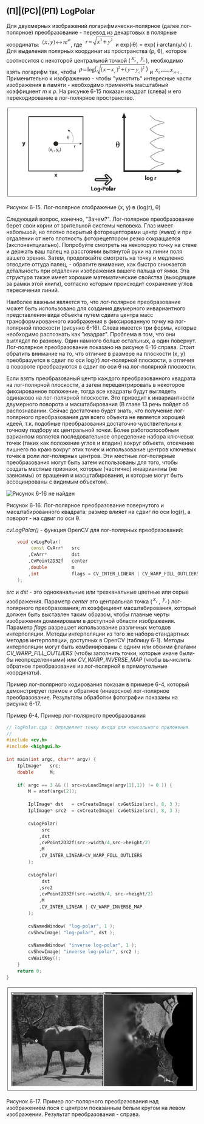 ## (П]|(РС)|(РП) LogPolar

Для двухмерных изображений логарифмически-полярное (далее лог-полярное) преобразование - перевод из декартовых в полярные координаты: ![Формула 6-20 не найдена](Images/Frml_6_20.jpg), где ![Формула 6-21 не найдена](Images/Frml_6_21.jpg) и exp(iθ) = exp( i⋅arctan(y/x) ). Для выделения полярных координат из пространства (ρ, θ), которое соотносится с некоторой центральной точкой (![Формула 6-22 не найдена](Images/Frml_6_22.jpg), ![Формула 6-23 не найдена](Images/Frml_6_23.jpg)), необходимо взять логарифм так, чтобы ![Формула 6-24 не найдена](Images/Frml_6_24.jpg) и ![Формула 6-25 не найдена](Images/Frml_6_25.jpg). Применительно к изображению - чтобы "уместить" интересные части изображения в памяти - необходимо применять масштабный коэффициент *m* к *ρ*. На рисунке 6-15 показан квадрат (слева) и его перекодирование в лог-полярное пространство.

![Рисунок 6-15 не найден](Images/Pic_6_15.jpg)

Рисунок 6-15. Лог-полярное отображение (x, y) в (log(r), θ)

Следующий вопрос, конечно, "Зачем?". Лог-полярное преобразование берет свои корни от зрительной системы человека. Глаз имеет небольшой, но плотно покрытый фоторецепторами центр (*ямка*) и при отдалении от него плотность фоторецептором резко сокращается (экспонентциально). Попробуйте смотреть на некоторую точку на стене и держать ваш палец на расстоянии вытянутой руки на линии поля вашего зрения. Затем, продолжайте смотреть на точку и медленно отводите оттуда палец, - обратите внимание, как быстро снижается детальность при отдалении изображения вашего пальца от ямки. Эта структура также имеет хорошие математические свойства (выходящие за рамки этой книги), согласно которым происходит сохранение углов пересечения линий. 

Наиболее важным является то, что лог-полярное преобразование может быть использовано для создания двумерного инвариантного представления вида объекта путем сдвига центра масс трансформированного изображения в фиксированную точку на лог-полярной плоскости (рисунко 6-16). Слева имеется три формы, которые необходимо распознать как "квадрат". Проблема в том, что они выглядат по разному. Один намного болше остальных, а один повернут. Лог-полярное преобразование показано на рисунке 6-16 справа. Стоит обратить внимание на то, что отличие в размере на плоскости (x, y) преобразуется в сдвиг по оси log(r) лог-полярной плоскости, а отличия в повороте преобразуются в сдвиг по оси θ на лог-полярной плоскости. 

Если взять преобразованый центр каждого преобразованного квадрата на лог-полярной плоскости, а затем перецентрировать в некоторое фиксированное положение, тогда все квадраты будут выглядеть одинаково на лог-полярной плоскости. Это приводит к инвариантности двумерного поворота и масштабирования (В главе 13 речь пойдет об распознавании. Сейчас достаточно будет знать, что получение лог-полярного преобразования для всего объекта не является хорошей идеей, т.к. подобные преобразования достаточно чувствительны к точному подбору их центральной точки. Более работоспособным вариантом является последовательное определение набора ключевых точек (таких как положение углов и впадин) вокруг объекта, отсечение лишнего по краю вокруг этих точек и использование центров ключевых точек в роли лог-полярных центров. Эти местные лог-полярные преобразования могут быть затем использованы для того, чтобы создать местные признаки, которые (частично) инвариантны (не зависимы) от вращения и масштабирования, и которые могут быть ассоциированы с видимым объектом).

![Рисунок 6-16 не найден](Images/Pic_6_16)

Рисунок 6-16. Лог-полярное преобразование повернутого и масштабированного квадрата: размер влияет на сдвиг по оси log(r), а поворот - на сдвиг по оси θ.

*cvLogPolar()* - функция OpenCV для лог-полярных преобразований:

```cpp
	void cvLogPolar(
		 const CvArr* 	src
		,CvArr* 		dst
		,CvPoint2D32f 	center
		,double 		m
		,int 			flags = CV_INTER_LINEAR | CV_WARP_FILL_OUTLIERS
	);
```

*src* и *dst* - это одноканальные или трехканальные цветные или серые изображения. Параметр *center* это центральная точка (![Формула 6-22 не найдена](Images/Frml_6_22.jpg), ![Формула 6-23 не найдена](Images/Frml_6_23.jpg)) лог-полярного преобразования; *m* коэффициент масштабирования, который должен быть выставлен таким образом, чтобы главные черты изображения доминировали в доступной области изображения. Параметр *flags* разрешает использование различных методов интерполяции. Методы интерполяции из того же набора стандартных методов интерполяции, доступных в OpenCV (таблицу 6-1). Методы интерполяции могут быть комбинированы с одним или обоими флагами *CV_WARP_FILL_OUTLIERS* (чтобы заполнить точки, которые иначе были-бы неопределенными) или *CV_WARP_INVERSE_MAP* (чтобы вычислить обратное преобразование из лог-полярной в прямоугольные координаты). 

Пример лог-полярного кодирования показан в примере 6-4, который демонстрирует прямое и обратное (инверсное) лог-полярное преобразование. Результаты обработки фотографии показаны на рисунке 6-17. 

Пример 6-4. Пример лог-полярного преобразования

```cpp
// logPolar.cpp : Определяет точку входа для консольного приложения
//
#include <cv.h>
#include <highgui.h>

int main(int argc, char** argv) {
	IplImage* 	src;
	double 		M;

	if( argc == 3 && (( src=cvLoadImage(argv[1],1)) != 0 )) {
		M = atof(argv[2]);

		IplImage* dst 	= cvCreateImage( cvGetSize(src), 8, 3 );
		IplImage* src2 	= cvCreateImage( cvGetSize(src), 8, 3 );
		
		cvLogPolar(
			 src
			,dst
			,cvPoint2D32f(src->width/4,src->height/2)
			,M
			,CV_INTER_LINEAR+CV_WARP_FILL_OUTLIERS
		);

		cvLogPolar(
			 dst
			,src2
			,cvPoint2D32f(src->width/4, src->height/2)
			,M
			,CV_INTER_LINEAR | CV_WARP_INVERSE_MAP
		);

		cvNamedWindow( "log-polar", 1 );
		cvShowImage( "log-polar", dst );

		cvNamedWindow( "inverse log-polar", 1 );
		cvShowImage( "inverse log-polar", src2 );
		cvWaitKey();
	}
	return 0;
}
```

![Рисунок 6-17 не найден](Images/Pic_6_17.jpg)

Рисунок 6-17. Пример лог-полярного преобразования над изображением лося с центром показанным белым кругом на левом изображении. Результат преобразования - справа.